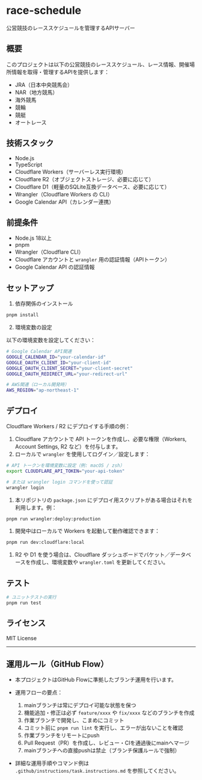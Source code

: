 # race-schedule

公営競技のレーススケジュールを管理するAPIサーバー

## 概要

このプロジェクトは以下の公営競技のレーススケジュール、レース情報、開催場所情報を取得・管理するAPIを提供します：

- JRA（日本中央競馬会）
- NAR（地方競馬）
- 海外競馬
- 競輪
- 競艇
- オートレース

## 技術スタック

- Node.js
- TypeScript
- Cloudflare Workers（サーバーレス実行環境）
- Cloudflare R2（オブジェクトストレージ、必要に応じて）
- Cloudflare D1（軽量のSQLite互換データベース、必要に応じて）
- Wrangler（Cloudflare Workers の CLI）
- Google Calendar API（カレンダー連携）

## 前提条件

- Node.js 18以上
- pnpm
- Wrangler（Cloudflare CLI）
- Cloudflare アカウントと `wrangler` 用の認証情報（APIトークン）
- Google Calendar API の認証情報

## セットアップ

1. 依存関係のインストール

```bash
pnpm install
```

2. 環境変数の設定

以下の環境変数を設定してください：

```bash
# Google Calendar API関連
GOOGLE_CALENDAR_ID="your-calendar-id"
GOOGLE_OAUTH_CLIENT_ID="your-client-id"
GOOGLE_OAUTH_CLIENT_SECRET="your-client-secret"
GOOGLE_OAUTH_REDIRECT_URL="your-redirect-url"

# AWS関連（ローカル開発時）
AWS_REGION="ap-northeast-1"
```

## デプロイ

Cloudflare Workers / R2 にデプロイする手順の例：

1. Cloudflare アカウントで API トークンを作成し、必要な権限（Workers, Account Settings, R2 など）を付与します。
1. ローカルで `wrangler` を使用してログイン／設定します：

```bash
# API トークンを環境変数に設定（例: macOS / zsh）
export CLOUDFLARE_API_TOKEN="your-api-token"

# または wrangler login コマンドを使って認証
wrangler login
```

1. 本リポジトリの `package.json` にデプロイ用スクリプトがある場合はそれを利用します。例：

```bash
pnpm run wrangler:deploy:production
```

1. 開発中はローカルで Workers を起動して動作確認できます：

```bash
pnpm run dev:cloudflare:local
```

1. R2 や D1 を使う場合は、Cloudflare ダッシュボードでバケット／データベースを作成し、環境変数や `wrangler.toml` を更新してください。

## テスト

```bash
# ユニットテストの実行
pnpm run test

```

## ライセンス

MIT License

---

## 運用ルール（GitHub Flow）

- 本プロジェクトはGitHub Flowに準拠したブランチ運用を行います。
- 運用フローの要点：
    1. mainブランチは常にデプロイ可能な状態を保つ
    2. 機能追加・修正は必ず `feature/xxxx` や `fix/xxxx` などのブランチを作成
    3. 作業ブランチで開発し、こまめにコミット
    4. コミット前に `pnpm run lint` を実行し、エラーが出ないことを確認
    5. 作業ブランチをリモートにpush
    6. Pull Request（PR）を作成し、レビュー・CIを通過後にmainへマージ
    7. mainブランチへの直接pushは禁止（ブランチ保護ルールで強制）

- 詳細な運用手順やコマンド例は `.github/instructions/task.instructions.md` を参照してください。
